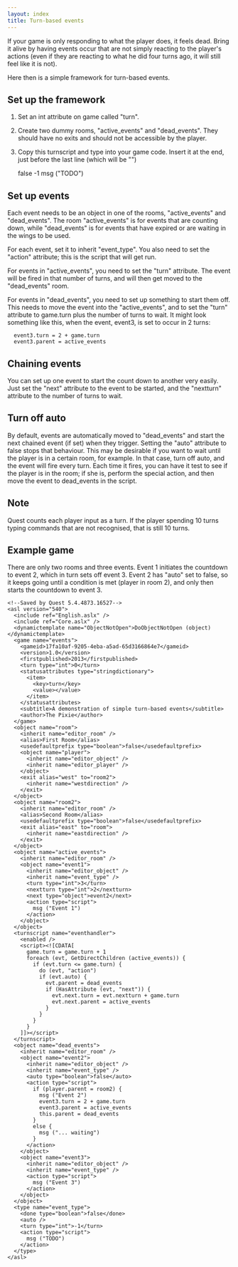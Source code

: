```yaml
---
layout: index
title: Turn-based events
---
```


If your game is only responding to what the player does, it feels dead. Bring it alive by having events occur that are not simply reacting to the player's actions (even if they are reacting to what he did four turns ago, it will still feel like it is not).

Here then is a simple framework for turn-based events.

Set up the framework
--------------------

1. Set an int attribute on game called "turn".

2. Create two dummy rooms, "active\_events" and "dead\_events". They should have no exits and should not be accessible by the player.

3. Copy this turnscript and type into your game code. Insert it at the end, just before the last line (which will be "</asl>")

      <turnscript name="eventhandler">
        <enabled />
        <script><![CDATA[
          game.turn = game.turn + 1
          foreach (evt, GetDirectChildren (active_events)) {
            if (evt.turn <= game.turn) {
              do (evt, "action")
              if (evt.auto) {
                evt.parent = dead_events
                if (HasAttribute (evt, "next")) {
                  evt.next.turn = evt.nextturn + game.turn
                  evt.next.parent = active_events
                }
              }
            }
          }
        ]]></script>
      </turnscript>

      <type name="event_type">
        <done type="boolean">false</done>
        <auto />
        <turn type="int">-1</turn>
        <action type="script">
          msg ("TODO")
        </action>
      </type>

Set up events
-------------

Each event needs to be an object in one of the rooms, "active\_events" and "dead\_events". The room "active\_events" is for events that are counting down, while "dead\_events" is for events that have expired or are waiting in the wings to be used.

For each event, set it to inherit "event\_type". You also need to set the "action" attribute; this is the script that will get run.

For events in "active\_events", you need to set the "turn" attribute. The event will be fired in that number of turns, and will then get moved to the "dead\_events" room.

For events in "dead\_events", you need to set up something to start them off. This needs to move the event into the "active\_events", and to set the "turn" attribute to game.turn plus the number of turns to wait. It might look something like this, when the event, event3, is set to occur in 2 turns:

      event3.turn = 2 + game.turn
      event3.parent = active_events

Chaining events
---------------

You can set up one event to start the count down to another very easily. Just set the "next" attribute to the event to be started, and the "nextturn" attribute to the number of turns to wait.

Turn off auto
-------------

By default, events are automatically moved to "dead\_events" and start the next chained event (if set) when they trigger. Setting the "auto" attribute to false stops that behaviour. This may be desirable if you want to wait until the player is in a certain room, for example. In that case, turn off auto, and the event will fire every turn. Each time it fires, you can have it test to see if the player is in the room; if she is, perform the special action, and then move the event to dead\_events in the script.

Note
----

Quest counts each player input as a turn. If the player spending 10 turns typing commands that are not recognised, that is still 10 turns.


Example game
------------

There are only two rooms and three events. Event 1 initiates the countdown to event 2, which in turn sets off event 3. Event 2 has "auto" set to false, so it keeps going until a condition is met (player in room 2), and only then starts the countdown to event 3.

    <!--Saved by Quest 5.4.4873.16527-->
    <asl version="540">
      <include ref="English.aslx" />
      <include ref="Core.aslx" />
      <dynamictemplate name="ObjectNotOpen">DoObjectNotOpen (object)</dynamictemplate>
      <game name="events">
        <gameid>17fa10af-9205-4eba-a5ad-65d3166864e7</gameid>
        <version>1.0</version>
        <firstpublished>2013</firstpublished>
        <turn type="int">0</turn>
        <statusattributes type="stringdictionary">
          <item>
            <key>turn</key>
            <value></value>
          </item>
        </statusattributes>
        <subtitle>A demonstration of simple turn-based events</subtitle>
        <author>The Pixie</author>
      </game>
      <object name="room">
        <inherit name="editor_room" />
        <alias>First Room</alias>
        <usedefaultprefix type="boolean">false</usedefaultprefix>
        <object name="player">
          <inherit name="editor_object" />
          <inherit name="editor_player" />
        </object>
        <exit alias="west" to="room2">
          <inherit name="westdirection" />
        </exit>
      </object>
      <object name="room2">
        <inherit name="editor_room" />
        <alias>Second Room</alias>
        <usedefaultprefix type="boolean">false</usedefaultprefix>
        <exit alias="east" to="room">
          <inherit name="eastdirection" />
        </exit>
      </object>
      <object name="active_events">
        <inherit name="editor_room" />
        <object name="event1">
          <inherit name="editor_object" />
          <inherit name="event_type" />
          <turn type="int">3</turn>
          <nextturn type="int">2</nextturn>
          <next type="object">event2</next>
          <action type="script">
            msg ("Event 1")
          </action>
        </object>
      </object>
      <turnscript name="eventhandler">
        <enabled />
        <script><![CDATA[
          game.turn = game.turn + 1
          foreach (evt, GetDirectChildren (active_events)) {
            if (evt.turn <= game.turn) {
              do (evt, "action")
              if (evt.auto) {
                evt.parent = dead_events
                if (HasAttribute (evt, "next")) {
                  evt.next.turn = evt.nextturn + game.turn
                  evt.next.parent = active_events
                }
              }
            }
          }
        ]]></script>
      </turnscript>
      <object name="dead_events">
        <inherit name="editor_room" />
        <object name="event2">
          <inherit name="editor_object" />
          <inherit name="event_type" />
          <auto type="boolean">false</auto>
          <action type="script">
            if (player.parent = room2) {
              msg ("Event 2")
              event3.turn = 2 + game.turn
              event3.parent = active_events
              this.parent = dead_events
            }
            else {
              msg ("... waiting")
            }
          </action>
        </object>
        <object name="event3">
          <inherit name="editor_object" />
          <inherit name="event_type" />
          <action type="script">
            msg ("Event 3")
          </action>
        </object>
      </object>
      <type name="event_type">
        <done type="boolean">false</done>
        <auto />
        <turn type="int">-1</turn>
        <action type="script">
          msg ("TODO")
        </action>
      </type>
    </asl>